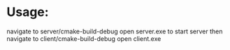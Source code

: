 # Usage:
navigate to server/cmake-build-debug
open server.exe to start server
then navigate to client/cmake-build-debug
open client.exe
